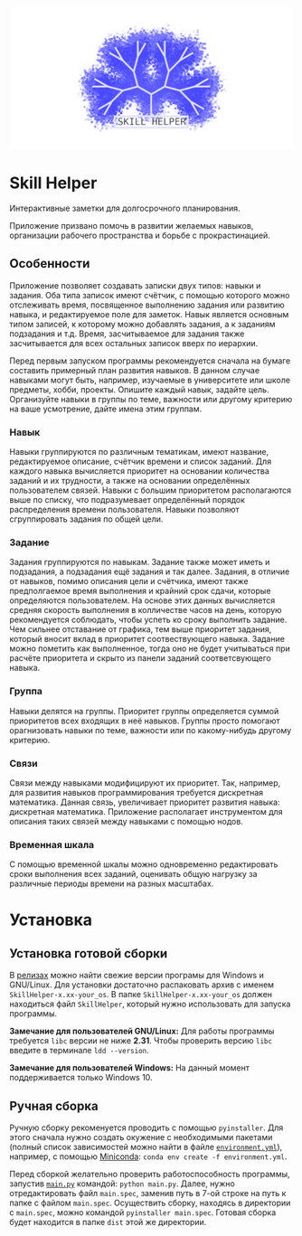 ![skill_helper](logo_for_github.png)
# Skill Helper
Интерактивные заметки для долгосрочного планирования.

Приложение призвано помочь в развитии желаемых навыков, организации рабочего пространства и борьбе с прокрастинацией.

## Особенности
Приложение позволяет создавать записки двух типов: навыки и задания. Оба типа записок имеют счётчик, с помощью которого можно отслеживать время, посвященное выполнению задания или развитию навыка, и редактируемое поле для заметок. Навык является основным типом записей, к которому можно добавлять задания, а к заданиям подзадания и т.д. Время, засчитываемое для задания также засчитывается для всех остальных записок вверх по иерархии.

Перед первым запуском программы рекомендуется сначала на бумаге составить примерный план развития навыков. В данном случае навыками могут быть, например, изучаемые в университете или школе предметы, хобби, проекты. Опишите каждый навык, задайте цель. Организуйте навыки в группы по теме, важности или другому критерию на ваше усмотрение, дайте имена этим группам.

### Навык
Навыки группируются по различным тематикам, имеют название, редактируемое описание, счётчик времени и список заданий. Для каждого навыка вычисляется приоритет на основании количества заданий и их трудности, а также на основании определённых пользователем связей. Навыки с большим приоритетом располагаются выше по списку, что подразумевает определённый порядок распределения времени пользователя. Навыки позволяют сгруппировать задания по общей цели.

### Задание
Задания группируются по навыкам. Задание также может иметь и подзадания, а подзадания ещё задания и так далее. Задания, в отличие от навыков, помимо описания цели и счётчика, имеют также предполгаемое время выполнения и крайний срок сдачи, которые определяются пользователем. На основе этих данных вычисляется средняя скорость выполнения в колличестве часов на день, которую рекомендуется соблюдать, чтобы успеть ко сроку выполнить задание. Чем сильнее отставание от графика, тем выше приоритет задания, который вносит вклад в приоритет соотвествующего навыка. Задание можно пометить как выполненное, тогда оно не будет учитываться при расчёте приоритета и скрыто из панели заданий соответсвующего навыка.   

### Группа
Навыки делятся на группы. Приоритет группы определяется суммой приоритетов всех входящих в неё навыков. Группы просто помогают орагнизовать навыки по теме, важности или по какому-нибудь другому критерию.

### Связи
Связи между навыками модифицируют их приоритет. Так, например, для развития навыков программирования требуется дискретная математика. Данная связь, увеличивает приоритет развития навыка: дискретная математика. Приложение располагает инструментом для описания таких связей между навыками с помощью нодов.

### Временная шкала
С помощью временной шкалы можно одновременно редактировать сроки выполнения всех заданий, оценивать общую нагрузку за различные периоды времени на разных масштабах.

# Установка
## Установка готовой сборки
В [релизах](https://github.com/ZhekaHauska/SkillHelper/releases) можно найти свежие версии програмы для Windows и GNU/Linux. Для установки достаточно распаковать архив с именем `SkillHelper-x.xx-your_os`. В папке `SkillHelper-x.xx-your_os` должен находиться
файл `SkillHelper`, который нужно использовать для запуска программы.

**Замечание для пользователей GNU/Linux:** Для работы программы требуется `libс` версии не ниже **2.31**. Чтобы проверить версию `libc` введите в терминале `ldd --version`.

**Замечание для пользователей Windows:** На данный момент поддерживается только Windows 10.

## Ручная сборка
Ручную сборку рекоменуется проводить с помощью `pyinstaller`. Для этого сначала нужно создать окужение с необходимыми пакетами (полный список зависимостей можно найти в файле [`environment.yml`](https://github.com/ZhekaHauska/SkillHelper/blob/connections/environment.yml)), например, с помощью [Miniconda](https://docs.conda.io/en/latest/miniconda.html): `conda env create -f environment.yml`.

Перед сборкой желательно проверить работоспособность программы, запустив [`main.py`](https://github.com/ZhekaHauska/SkillHelper/blob/connections/main.py) командой: `python main.py`. Далее, нужно отредактировать файл `main.spec`, заменив путь в 7-ой строке на путь к папке с файлом `main.spec`. Осуществить сборку, находясь в директории с `main.spec`, можно командой `pyinstaller main.spec`. Готовая сборка будет находится в папке `dist` этой же директории.
